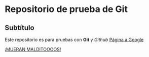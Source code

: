 # Repositorio de prueba de Git

## Subtítulo

Este repositorio es para pruebas con **Git** y *Github*
[Página a Google](www.google.com)

[¡MUERAN MALDITOOOOS!](https://giphy.com/gifs/cat-gun-thug-GaqnjVbSLs2uA)
